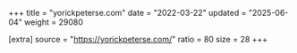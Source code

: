 +++
title = "yorickpeterse.com"
date = "2022-03-22"
updated = "2025-06-04"
weight = 29080

[extra]
source = "https://yorickpeterse.com/"
ratio = 80
size = 28
+++
